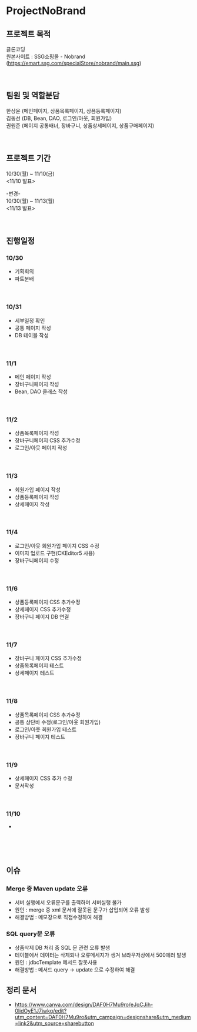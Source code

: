 # ProjectNoBrand

## 프로젝트 목적
  클론코딩  
  원본사이트 : SSG쇼핑몰 - Nobrand (https://emart.ssg.com/specialStore/nobrand/main.ssg)
<br><br><br>
## 팀원 및 역할분담
  한상윤 (메인페이지, 상품목록페이지, 상픔등록페이지)  
  김동선 (DB, Bean, DAO, 로그인/아웃, 회원가입)  
  권원준 (페이지 공통배너, 장바구니, 상품상세페이지, 상품구매페이지)
<br><br><br>
## 프로젝트 기간
  10/30(월) ~ 11/10(금)  
  <11/10 발표>  
    
  -변경-  
  10/30(월) ~ 11/13(월)  
  <11/13 발표>
<br><br><br>
## 진행일정
### 10/30  
  * 기획회의  
  * 파트분배
<br><br><br>
### 10/31
  * 세부일정 확인  
  * 공통 페이지 작성  
  * DB 테이블 작성
<br><br><br>
### 11/1
  * 메인 페이지 작성
  * 장바구니페이지 작성  
  * Bean, DAO 클래스 작성
<br><br><br>  
### 11/2
  * 상품목록페이지 작성  
  * 장바구니페이지 CSS 추가수정
  * 로그인/아웃 페이지 작성
<br><br><br>  
### 11/3
  * 회원가입 페이지 작성
  * 상품등록페이지 작성
  * 상세페이지 작성 
<br><br><br>
### 11/4
  * 로그인/아웃 회원가입 페이지 CSS 수정
  * 이미지 업로드 구현(CKEditor5 사용)
  * 장바구니페이지 수정
<br><br><br> 
### 11/6
  * 상품등록페이지 CSS 추가수정
  * 상세페이지 CSS 추가수정
  * 장바구니 페이지 DB 연결
 <br><br><br>
### 11/7  
  * 장바구니 페이지 CSS 추가수정
  * 상품목록페이지 테스트
  * 상세페이지 테스트
<br><br><br>
### 11/8
  * 상품목록페이지 CSS 추가수정
  * 공통 상단바 수정(로그인/아웃 회원가입)
  * 로그인/아웃 회원가입 테스트
  * 장바구니 페이지 테스트
<br><br><br>
### 11/9
  * 상세페이지 CSS 추가 수정
  * 문서작성
<br><br><br>
### 11/10
  *
<br><br><br>
## 이슈
### Merge 중 Maven update 오류
  * 서버 실행에서 오류문구를 출력하며 서버실행 불가
  * 원인 : merge 중 xml 문서에 잘못된 문구가 삽입되어 오류 발생
  * 해결방법 : 메모장으로 직접수정하여 해결
   
### SQL query문 오류
  * 상품삭제 DB 처리 중 SQL 문 관련 오류 발생
  * 테이블에서 데이터는 삭제되나 오류메세지가 생겨 브라우저상에서 500에러 발생
  * 원인 : jdbcTemplate 메서드 잘못사용
  * 해결방법 : 메서드 query -> update 으로 수정하여 해결

## 정리 문서
 * https://www.canva.com/design/DAF0H7Mu9ro/eJqCJih-0lidOyE1J7iwkg/edit?utm_content=DAF0H7Mu9ro&utm_campaign=designshare&utm_medium=link2&utm_source=sharebutton


  
